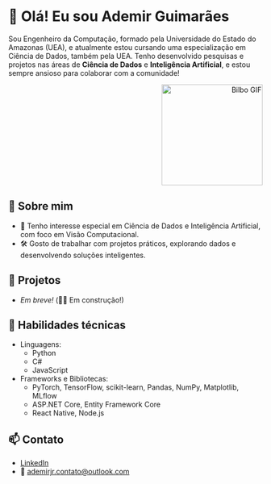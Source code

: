 # 👋 Olá! Eu sou Ademir Guimarães</h1>

Sou Engenheiro da Computação, formado pela Universidade do Estado do Amazonas (UEA), e atualmente estou cursando uma especialização em Ciência de Dados, também pela UEA. Tenho desenvolvido pesquisas e projetos nas áreas de <b>Ciência de Dados</b> e <b>Inteligência Artificial</b>, e estou sempre ansioso para colaborar com a comunidade!

<p align="right">
  <img src="https://giffiles.alphacoders.com/213/213162.gif" height="200" alt="Bilbo GIF">
</p>

 ## 🧠 Sobre mim

- 🤖 Tenho interesse especial em Ciência de Dados e Inteligência Artificial, com foco em Visão Computacional.
- 🛠️ Gosto de trabalhar com projetos práticos, explorando dados e desenvolvendo soluções inteligentes.

## 🚀 Projetos

- *Em breve!* (👷‍♂️ Em construção!)

## 🧰 Habilidades técnicas

 - Linguagens:
   - Python
   - C#
   - JavaScript
 - Frameworks e Bibliotecas:
   - PyTorch, TensorFlow, scikit-learn, Pandas, NumPy, Matplotlib, MLflow 
   - ASP.NET Core, Entity Framework Core
   - React Native, Node.js

## 📫 Contato

- [LinkedIn](https://www.linkedin.com/in/ademir-guimaraes/)
- 📧 ademirjr.contato@outlook.com
